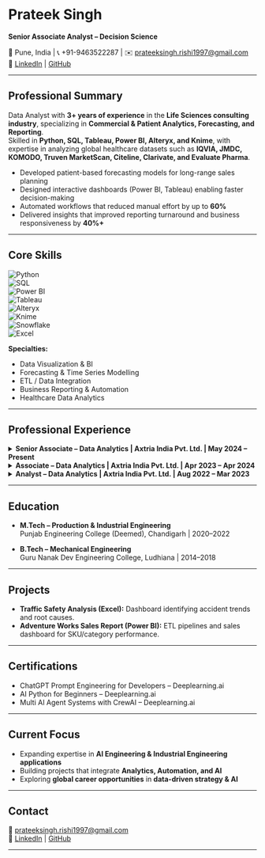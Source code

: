 # Prateek Singh  

**Senior Associate Analyst – Decision Science**  

📍 Pune, India | 📞 +91-9463522287 | ✉️ [prateeksingh.rishi1997@gmail.com](mailto:prateeksingh.rishi1997@gmail.com)  
🔗 [LinkedIn](https://www.linkedin.com/in/prateek2610a3147/) | [GitHub](https://github.com/psingh-79)  

---

## Professional Summary  

Data Analyst with **3+ years of experience** in the **Life Sciences consulting industry**, specializing in **Commercial & Patient Analytics, Forecasting, and Reporting**.  
Skilled in **Python, SQL, Tableau, Power BI, Alteryx, and Knime**, with expertise in analyzing global healthcare datasets such as **IQVIA, JMDC, KOMODO, Truven MarketScan, Citeline, Clarivate, and Evaluate Pharma**.  

- Developed patient-based forecasting models for long-range sales planning  
- Designed interactive dashboards (Power BI, Tableau) enabling faster decision-making  
- Automated workflows that reduced manual effort by up to **60%**  
- Delivered insights that improved reporting turnaround and business responsiveness by **40%+**  

---

## Core Skills  

![Python](https://img.shields.io/badge/-Python-3776AB?logo=python&logoColor=white&style=flat-square)  
![SQL](https://img.shields.io/badge/-SQL-336791?logo=postgresql&logoColor=white&style=flat-square)  
![Power BI](https://img.shields.io/badge/-Power%20BI-F2C811?logo=powerbi&logoColor=black&style=flat-square)  
![Tableau](https://img.shields.io/badge/-Tableau-E97627?logo=tableau&logoColor=white&style=flat-square)  
![Alteryx](https://img.shields.io/badge/-Alteryx-1F70C1?style=flat-square)  
![Knime](https://img.shields.io/badge/-KNIME-FFD500?style=flat-square)  
![Snowflake](https://img.shields.io/badge/-Snowflake-29B5E8?logo=snowflake&logoColor=white&style=flat-square)  
![Excel](https://img.shields.io/badge/-Excel-217346?logo=microsoft-excel&logoColor=white&style=flat-square)  

**Specialties:**  
- Data Visualization & BI  
- Forecasting & Time Series Modelling  
- ETL / Data Integration  
- Business Reporting & Automation  
- Healthcare Data Analytics  

---

## Professional Experience  

<details>
<summary><strong>Senior Associate – Data Analytics | Axtria India Pvt. Ltd. | May 2024 – Present</strong></summary>

- Built a **10-year patient-based forecasting model** for Lumbar Disc Herniation.  
- Designed and delivered a **Power BI Market Landscape Dashboard** covering multiple therapeutic areas.  
- Conducted **analogue studies & patient journey analytics** to inform commercial strategies.  
- Integrated large-scale healthcare datasets for insights (IQVIA, JMDC, KOMODO, Truven MarketScan, Citeline, Clarivate, Evaluate Pharma).  

</details>

<details>
<summary><strong>Associate – Data Analytics | Axtria India Pvt. Ltd. | Apr 2023 – Apr 2024</strong></summary>

- Delivered **real-time analytics & automated QBR reports**, reducing turnaround by **45%**.  
- Conducted **Source of Business Analysis** for EU markets, identifying adoption drivers.  
- Developed **dynamic reports** widely adopted by stakeholders.  

</details>

<details>
<summary><strong>Analyst – Data Analytics | Axtria India Pvt. Ltd. | Aug 2022 – Mar 2023</strong></summary>

- Automated reporting workflows with **Alteryx**, reducing manual effort by **60%**.  
- Built Excel dashboards improving visibility of commercial performance KPIs.  

</details>

---

## Education  

- **M.Tech – Production & Industrial Engineering**  
  Punjab Engineering College (Deemed), Chandigarh | 2020–2022  

- **B.Tech – Mechanical Engineering**  
  Guru Nanak Dev Engineering College, Ludhiana | 2014–2018  

---

## Projects  

- **Traffic Safety Analysis (Excel):** Dashboard identifying accident trends and root causes.  
- **Adventure Works Sales Report (Power BI):** ETL pipelines and sales dashboard for SKU/category performance.  

---

## Certifications  

- ChatGPT Prompt Engineering for Developers – Deeplearning.ai  
- AI Python for Beginners – Deeplearning.ai  
- Multi AI Agent Systems with CrewAI – Deeplearning.ai  

---

## Current Focus  

- Expanding expertise in **AI Engineering & Industrial Engineering applications**  
- Building projects that integrate **Analytics, Automation, and AI**  
- Exploring **global career opportunities** in **data-driven strategy & AI**  

---

## Contact  

📧 [prateeksingh.rishi1997@gmail.com](mailto:prateeksingh.rishi1997@gmail.com)  
🔗 [LinkedIn](https://www.linkedin.com/in/prateek2610a3147/) | [GitHub](https://github.com/)  

---
